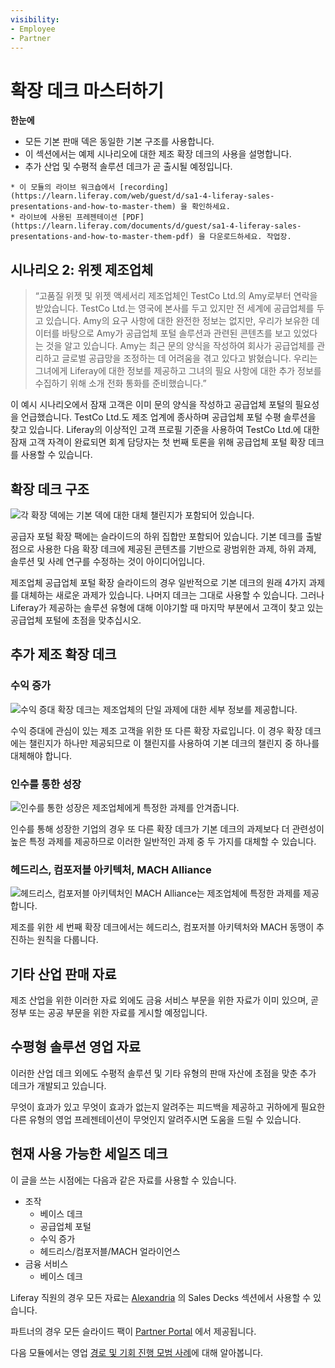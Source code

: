 ```yaml
---
visibility:
- Employee
- Partner
---
```

# 확장 데크 마스터하기

**한눈에**

* 모든 기본 판매 덱은 동일한 기본 구조를 사용합니다.
* 이 섹션에서는 예제 시나리오에 대한 제조 확장 데크의 사용을 설명합니다.
* 추가 산업 및 수평적 솔루션 데크가 곧 출시될 예정입니다.

```{note}
* 이 모듈의 라이브 워크숍에서 [recording](https://learn.liferay.com/web/guest/d/sa1-4-liferay-sales-presentations-and-how-to-master-them) 을 확인하세요.
* 라이브에 사용된 프레젠테이션 [PDF](https://learn.liferay.com/documents/d/guest/sa1-4-liferay-sales-presentations-and-how-to-master-them-pdf) 을 다운로드하세요. 작업장.
```

## 시나리오 2: 위젯 제조업체

> “고품질 위젯 및 위젯 액세서리 제조업체인 TestCo Ltd.의 Amy로부터 연락을 받았습니다. TestCo Ltd.는 영국에 본사를 두고 있지만 전 세계에 공급업체를 두고 있습니다. Amy의 요구 사항에 대한 완전한 정보는 없지만, 우리가 보유한 데이터를 바탕으로 Amy가 공급업체 포털 솔루션과 관련된 콘텐츠를 보고 있었다는 것을 알고 있습니다. Amy는 최근 문의 양식을 작성하여 회사가 공급업체를 관리하고 글로벌 공급망을 조정하는 데 어려움을 겪고 있다고 밝혔습니다. 우리는 그녀에게 Liferay에 대한 정보를 제공하고 그녀의 필요 사항에 대한 추가 정보를 수집하기 위해 소개 전화 통화를 준비했습니다.”

이 예시 시나리오에서 잠재 고객은 이미 문의 양식을 작성하고 공급업체 포털의 필요성을 언급했습니다. TestCo Ltd.도 제조 업계에 종사하며 공급업체 포털 수평 솔루션을 찾고 있습니다. Liferay의 이상적인 고객 프로필 기준을 사용하여 TestCo Ltd.에 대한 잠재 고객 자격이 완료되면 회계 담당자는 첫 번째 토론을 위해 공급업체 포털 확장 데크를 사용할 수 있습니다.

## 확장 데크 구조

![각 확장 덱에는 기본 덱에 대한 대체 챌린지가 포함되어 있습니다.](./sales-presentations-expansion-deck/images/01.png)

공급자 포털 확장 팩에는 슬라이드의 하위 집합만 포함되어 있습니다. 기본 데크를 출발점으로 사용한 다음 확장 데크에 제공된 콘텐츠를 기반으로 광범위한 과제, 하위 과제, 솔루션 및 사례 연구를 수정하는 것이 아이디어입니다.

제조업체 공급업체 포털 확장 슬라이드의 경우 일반적으로 기본 데크의 원래 4가지 과제를 대체하는 새로운 과제가 있습니다. 나머지 데크는 그대로 사용할 수 있습니다. 그러나 Liferay가 제공하는 솔루션 유형에 대해 이야기할 때 마지막 부분에서 고객이 찾고 있는 공급업체 포털에 초점을 맞추십시오.

## 추가 제조 확장 데크

### 수익 증가

![수익 증대 확장 데크는 제조업체의 단일 과제에 대한 세부 정보를 제공합니다.](./sales-presentations-expansion-deck/images/02.png)

수익 증대에 관심이 있는 제조 고객을 위한 또 다른 확장 자료입니다. 이 경우 확장 데크에는 챌린지가 하나만 제공되므로 이 챌린지를 사용하여 기본 데크의 챌린지 중 하나를 대체해야 합니다.

### 인수를 통한 성장

![인수를 통한 성장은 제조업체에게 특정한 과제를 안겨줍니다.](./sales-presentations-expansion-deck/images/03.png)

인수를 통해 성장한 기업의 경우 또 다른 확장 데크가 기본 데크의 과제보다 더 관련성이 높은 특정 과제를 제공하므로 이러한 일반적인 과제 중 두 가지를 대체할 수 있습니다.

### 헤드리스, 컴포저블 아키텍처, MACH Alliance

![헤드리스, 컴포저블 아키텍처인 MACH Alliance는 제조업체에 특정한 과제를 제공합니다.](./sales-presentations-expansion-deck/images/04.png)

제조를 위한 세 번째 확장 데크에서는 헤드리스, 컴포저블 아키텍처와 MACH 동맹이 추진하는 원칙을 다룹니다.

## 기타 산업 판매 자료

제조 산업을 위한 이러한 자료 외에도 금융 서비스 부문을 위한 자료가 이미 있으며, 곧 정부 또는 공공 부문을 위한 자료를 게시할 예정입니다.

## 수평형 솔루션 영업 자료

이러한 산업 데크 외에도 수평적 솔루션 및 기타 유형의 판매 자산에 초점을 맞춘 추가 데크가 개발되고 있습니다.

무엇이 효과가 있고 무엇이 효과가 없는지 알려주는 피드백을 제공하고 귀하에게 필요한 다른 유형의 영업 프레젠테이션이 무엇인지 알려주시면 도움을 드릴 수 있습니다.

## 현재 사용 가능한 세일즈 데크

이 글을 쓰는 시점에는 다음과 같은 자료를 사용할 수 있습니다.

* 조작
  * 베이스 데크
  * 공급업체 포털
  * 수익 증가
  * 헤드리스/컴포저블/MACH 얼라이언스
* 금융 서비스
  * 베이스 데크

Liferay 직원의 경우 모든 자료는 [Alexandria](https://sales.liferay.com) 의 Sales Decks 섹션에서 사용할 수 있습니다.

파트너의 경우 모든 슬라이드 팩이 [Partner Portal](https://partner.liferay.com) 에서 제공됩니다.

다음 모듈에서는 영업 [경로 및 기회 진행 모범 사례](../sales-funnel-opportunity-progress.md)에 대해 알아봅니다.
